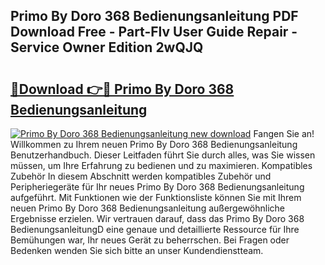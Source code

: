 ## Primo By Doro 368 Bedienungsanleitung PDF Download Free - Part-Flv User Guide Repair - Service Owner Edition 2wQJQ

# <h2><a href="http://df5otu.blite.top/?on=Primo+By+Doro+368+Bedienungsanleitung">🔗Download 👉🔴 Primo By Doro 368 Bedienungsanleitung</a></h2>

[![Primo By Doro 368 Bedienungsanleitung new download](https://i.imgur.com/lujVjoI.png)](http://df5otu.blite.top/?on=Primo+By+Doro+368+Bedienungsanleitung)
Fangen Sie an! Willkommen zu Ihrem neuen Primo By Doro 368 Bedienungsanleitung Benutzerhandbuch. Dieser Leitfaden führt Sie durch alles, was Sie wissen müssen, um Ihre Erfahrung zu bedienen und zu maximieren. Kompatibles Zubehör In diesem Abschnitt werden kompatibles Zubehör und Peripheriegeräte für Ihr neues Primo By Doro 368 Bedienungsanleitung aufgeführt. Mit Funktionen wie der Funktionsliste können Sie mit Ihrem neuen Primo By Doro 368 Bedienungsanleitung außergewöhnliche Ergebnisse erzielen. Wir vertrauen darauf, dass das Primo By Doro 368 BedienungsanleitungD eine genaue und detaillierte Ressource für Ihre Bemühungen war, Ihr neues Gerät zu beherrschen. Bei Fragen oder Bedenken wenden Sie sich bitte an unser Kundendienstteam.
